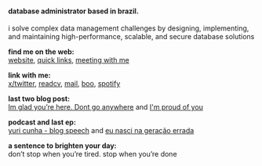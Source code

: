 
#### database administrator based in brazil.

i solve complex data management challenges by designing, implementing, and maintaining high-performance, scalable, and secure database solutions

**find me on the web:**<br>
[website](https://yuricunha.com), [quick links](https://links.yuricunha.com), [meeting with me](https://cal.com/isyuricunha)

**link with me:**<br>
[x/twitter](https://twitter.com/isyuricunha), [readcv](https://read.cv/isyuricunha), [mail](mailto:isyuricunha@duck.com), [boo](https://signup.boo.world/jejk), [spotify](https://open.spotify.com/user/22wrcoowop6hb63heywvtaypy?si=e1e818483a1a43a1)

**last two blog post:**<br>
[Im glad you’re here. Dont go anywhere](https://yuricunha.com/blog/im-glad-youre-here-dont-go-anywhere) and [I'm proud of you](https://yuricunha.com/blog/im-proud-of-you)

**podcast and last ep:**<br>
[yuri cunha - blog speech](https://open.spotify.com/show/2XRQ2mpUbtT0ZqxFVrl0KK) and [eu nasci na geração errada](https://open.spotify.com/episode/720qm2ZXIGVodsPvDUYjU5)

**a sentence to brighten your day:**<br>
    don’t stop when you’re tired. stop when you’re done

